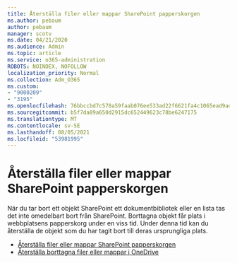 ```yaml
---
title: Återställa filer eller mappar SharePoint papperskorgen
ms.author: pebaum
author: pebaum
manager: scotv
ms.date: 04/21/2020
ms.audience: Admin
ms.topic: article
ms.service: o365-administration
ROBOTS: NOINDEX, NOFOLLOW
localization_priority: Normal
ms.collection: Adm_O365
ms.custom:
- "9000209"
- "3195"
ms.openlocfilehash: 76bbccbd7c578a59faab076ee533ad22f6621fa4c1065ead9adce091acb0ef51
ms.sourcegitcommit: b5f7da89a650d2915dc652449623c78be6247175
ms.translationtype: MT
ms.contentlocale: sv-SE
ms.lasthandoff: 08/05/2021
ms.locfileid: "53981995"
---
```

# <a name="restore-files-or-folders-from-the-sharepoint-recycle-bin"></a>Återställa filer eller mappar SharePoint papperskorgen 

När du tar bort ett objekt SharePoint ett dokumentbibliotek eller en lista tas det inte omedelbart bort från SharePoint. Borttagna objekt får plats i webbplatsens papperskorg under en viss tid. Under denna tid kan du återställa de objekt som du har tagit bort till deras ursprungliga plats.

- [Återställa filer eller mappar SharePoint papperskorgen](https://support.office.com/article/Restore-items-in-the-Recycle-Bin-of-a-SharePoint-site-6df466b6-55f2-4898-8d6e-c0dff851a0be)
- [Återställa borttagna filer eller mappar i OneDrive](https://support.office.com/article/restore-deleted-files-or-folders-in-onedrive-949ada80-0026-4db3-a953-c99083e6a84f)
